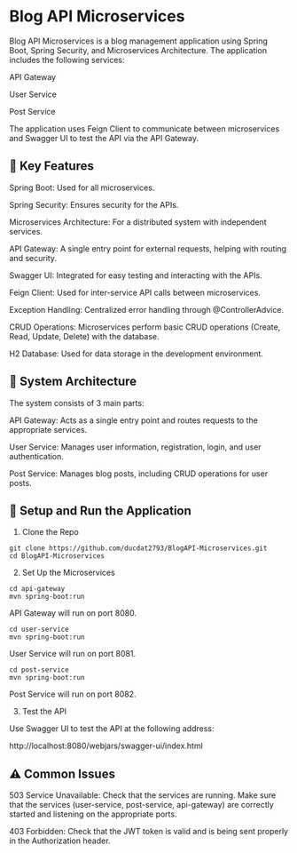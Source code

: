 # Blog API Microservices 
Blog API Microservices is a blog management application using Spring Boot, Spring Security, and Microservices Architecture. The application includes the following services:

API Gateway

User Service

Post Service

The application uses Feign Client to communicate between microservices and Swagger UI to test the API via the API Gateway.

## 📌 Key Features

Spring Boot: Used for all microservices.

Spring Security: Ensures security for the APIs.

Microservices Architecture: For a distributed system with independent services.

API Gateway: A single entry point for external requests, helping with routing and security.

Swagger UI: Integrated for easy testing and interacting with the APIs.

Feign Client: Used for inter-service API calls between microservices.

Exception Handling: Centralized error handling through @ControllerAdvice.

CRUD Operations: Microservices perform basic CRUD operations (Create, Read, Update, Delete) with the database.

H2 Database: Used for data storage in the development environment.

## 🚀 System Architecture
The system consists of 3 main parts:

API Gateway: Acts as a single entry point and routes requests to the appropriate services.

User Service: Manages user information, registration, login, and user authentication.

Post Service: Manages blog posts, including CRUD operations for user posts.

## 🔧 Setup and Run the Application
1. Clone the Repo
```
git clone https://github.com/ducdat2793/BlogAPI-Microservices.git
cd BlogAPI-Microservices
```
2. Set Up the Microservices
```
cd api-gateway
mvn spring-boot:run
```
API Gateway will run on port 8080.
```
cd user-service
mvn spring-boot:run
```
User Service will run on port 8081.
```
cd post-service
mvn spring-boot:run
```
Post Service will run on port 8082.

3. Test the API
   
Use Swagger UI to test the API at the following address:

http://localhost:8080/webjars/swagger-ui/index.html

## ⚠️ Common Issues

503 Service Unavailable: Check that the services are running. Make sure that the services (user-service, post-service, api-gateway) are correctly started and listening on the appropriate ports.

403 Forbidden: Check that the JWT token is valid and is being sent properly in the Authorization header.
